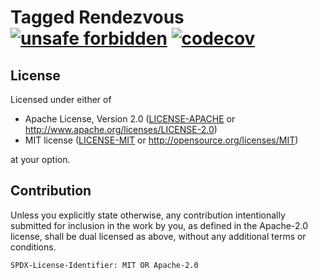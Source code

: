 # Tagged Rendezvous &emsp; [![unsafe forbidden][unsafe-svg]][unsafe-url] [![codecov][cov-svg]][cov-url]

[unsafe-svg]: https://img.shields.io/badge/unsafe-forbidden-success.svg
[unsafe-url]: https://github.com/rust-secure-code/safety-dance/
[cov-svg]: https://codecov.io/gh/edward-shen/tagged-rendezvous/branch/master/graph/badge.svg?token=GI53X8LB0R
[cov-url]: https://codecov.io/gh/edward-shen/tagged-rendezvous

## License

Licensed under either of

 * Apache License, Version 2.0
   ([LICENSE-APACHE](LICENSE-APACHE) or http://www.apache.org/licenses/LICENSE-2.0)
 * MIT license
   ([LICENSE-MIT](LICENSE-MIT) or http://opensource.org/licenses/MIT)

at your option.

## Contribution

Unless you explicitly state otherwise, any contribution intentionally submitted
for inclusion in the work by you, as defined in the Apache-2.0 license, shall be
dual licensed as above, without any additional terms or conditions.

`SPDX-License-Identifier: MIT OR Apache-2.0`